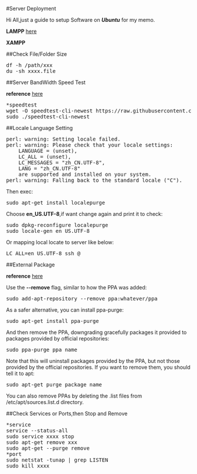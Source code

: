 #Server Deployment

Hi All,just a guide to setup Software on ***Ubuntu*** for my memo.

**LAMPP** [here](https://github.com/oliguo/Server_Deployment/blob/master/LAMPP.md)

**XAMPP** 

##Check File/Folder Size

<pre>
df -h /path/xxx
du -sh xxxx.file
</pre>


##Server BandWidth Speed Test

**reference** [here](http://askubuntu.com/questions/104755/how-to-check-internet-speed-via-terminal)

<pre>
*speedtest
wget -O speedtest-cli-newest https://raw.githubusercontent.com/sivel/speedtest-cli/master/speedtest.py
sudo ./speedtest-cli-newest
</pre>

##Locale Language Setting
<pre>
perl: warning: Setting locale failed.
perl: warning: Please check that your locale settings:
    LANGUAGE = (unset),
    LC_ALL = (unset),
    LC_MESSAGES = "zh_CN.UTF-8",
    LANG = "zh_CN.UTF-8"
    are supported and installed on your system.
perl: warning: Falling back to the standard locale ("C").
</pre>

Then exec:
<pre>
sudo apt-get install localepurge
</pre>

Choose **en_US.UTF-8**,if want change again and print it to check:
<pre>
sudo dpkg-reconfigure localepurge
sudo locale-gen en_US.UTF-8
</pre>

Or mapping local locate to server like below:
<pre>
LC_ALL=en_US.UTF-8 ssh <name>@<host>
</pre>

##External Package

**reference** [here](http://askubuntu.com/questions/307/how-can-ppas-be-removed)

Use the **--remove** flag, similar to how the PPA was added:
<pre>
sudo add-apt-repository --remove ppa:whatever/ppa
</pre>
As a safer alternative, you can install ppa-purge:
<pre>
sudo apt-get install ppa-purge
</pre>
And then remove the PPA, downgrading gracefully packages it provided to packages provided by official repositories:
<pre>
sudo ppa-purge ppa_name
</pre>
Note that this will uninstall packages provided by the PPA, but not those provided by the official repositories. If you want to remove them, you should tell it to apt:
<pre>
sudo apt-get purge package_name
</pre>
You can also remove PPAs by deleting the .list files from /etc/apt/sources.list.d directory.


##Check Services or Ports,then Stop and Remove

<pre>
*service
service --status-all
sudo service xxxx stop
sudo apt-get remove xxx
sudo apt-get --purge remove
*port
sudo netstat -tunap | grep LISTEN
sudo kill xxxx
</pre>
